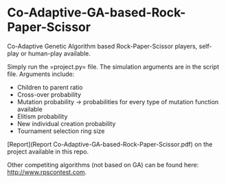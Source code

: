 # Co-Adaptive-GA-based-Rock-Paper-Scissor
Co-Adaptive Genetic Algorithm based Rock-Paper-Scissor players, self-play or human-play available.

Simply run the =project.py= file. The simulation arguments are in the script file. Arguments include:
+ Children to parent ratio
+ Cross-over probability
+ Mutation probability -> probabilities for every type of mutation function available
+ Elitism probability
+ New individual creation probability
+ Tournament selection ring size

[Report](Report Co-Adaptive-GA-based-Rock-Paper-Scissor.pdf) on the project available in this repo.

Other competiting algorithms (not based on GA) can be found here: http://www.rpscontest.com.
